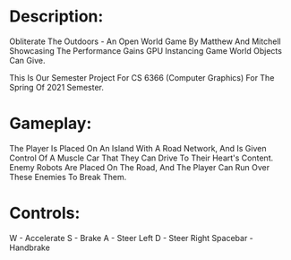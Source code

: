 # **Description:**

Obliterate The Outdoors - An Open World Game By Matthew And Mitchell Showcasing The Performance Gains GPU Instancing Game World Objects Can Give.

This Is Our Semester Project For CS 6366 (Computer Graphics) For The Spring Of 2021 Semester.

# **Gameplay:**

The Player Is Placed On An Island With A Road Network, And Is Given Control Of A Muscle Car That They Can Drive To Their Heart's Content. Enemy Robots Are Placed On The Road, And The Player Can Run Over These Enemies To Break Them.

# **Controls:**

W - Accelerate
S - Brake
A - Steer Left
D - Steer Right
Spacebar - Handbrake
